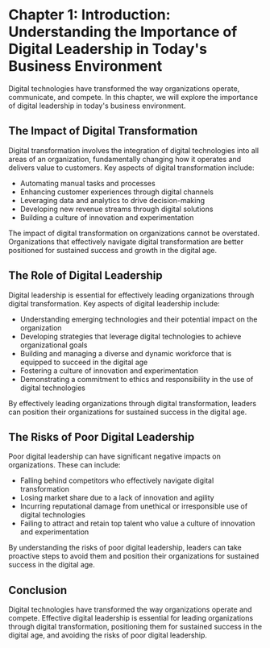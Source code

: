 Chapter 1: Introduction: Understanding the Importance of Digital Leadership in Today's Business Environment
===========================================================================================================

Digital technologies have transformed the way organizations operate, communicate, and compete. In this chapter, we will explore the importance of digital leadership in today's business environment.

The Impact of Digital Transformation
------------------------------------

Digital transformation involves the integration of digital technologies into all areas of an organization, fundamentally changing how it operates and delivers value to customers. Key aspects of digital transformation include:

* Automating manual tasks and processes
* Enhancing customer experiences through digital channels
* Leveraging data and analytics to drive decision-making
* Developing new revenue streams through digital solutions
* Building a culture of innovation and experimentation

The impact of digital transformation on organizations cannot be overstated. Organizations that effectively navigate digital transformation are better positioned for sustained success and growth in the digital age.

The Role of Digital Leadership
------------------------------

Digital leadership is essential for effectively leading organizations through digital transformation. Key aspects of digital leadership include:

* Understanding emerging technologies and their potential impact on the organization
* Developing strategies that leverage digital technologies to achieve organizational goals
* Building and managing a diverse and dynamic workforce that is equipped to succeed in the digital age
* Fostering a culture of innovation and experimentation
* Demonstrating a commitment to ethics and responsibility in the use of digital technologies

By effectively leading organizations through digital transformation, leaders can position their organizations for sustained success in the digital age.

The Risks of Poor Digital Leadership
------------------------------------

Poor digital leadership can have significant negative impacts on organizations. These can include:

* Falling behind competitors who effectively navigate digital transformation
* Losing market share due to a lack of innovation and agility
* Incurring reputational damage from unethical or irresponsible use of digital technologies
* Failing to attract and retain top talent who value a culture of innovation and experimentation

By understanding the risks of poor digital leadership, leaders can take proactive steps to avoid them and position their organizations for sustained success in the digital age.

Conclusion
----------

Digital technologies have transformed the way organizations operate and compete. Effective digital leadership is essential for leading organizations through digital transformation, positioning them for sustained success in the digital age, and avoiding the risks of poor digital leadership.

